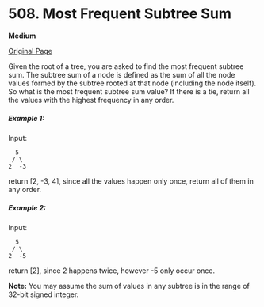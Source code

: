 # 508. Most Frequent Subtree Sum

**Medium**

[Original Page](https://leetcode.com/problems/most-frequent-subtree-sum/)

Given the root of a tree, you are asked to find the most frequent subtree sum. The subtree sum of a node is defined as the sum of all the node values formed by the subtree rooted at that node (including the node itself). So what is the most frequent subtree sum value? If there is a tie, return all the values with the highest frequency in any order.

##### Example 1:
Input:
```
  5
 / \
2  -3
```
return [2, -3, 4], since all the values happen only once, return all of them in any order.

##### Example 2:
Input:
```
  5
 / \
2  -5
```
return [2], since 2 happens twice, however -5 only occur once.

__Note:__ You may assume the sum of values in any subtree is in the range of 32-bit signed integer.